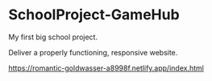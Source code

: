 # SchoolProject-GameHub

<P>My first big school project.<p>
<p>Deliver a properly functioning, responsive website. <p>

https://romantic-goldwasser-a8998f.netlify.app/index.html


